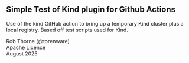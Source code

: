 ## Simple Test of Kind plugin for Github Actions

Use of the kind GitHub action to bring up a temporary 
Kind cluster plus a local registry.  Based off test
scripts used for Kind.

<footer>
Rob Thorne (@torenware)<br>
Apache Licence<br>
August 2025
</footer>
